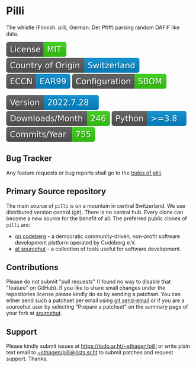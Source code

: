 # Pilli

The whistle (Finnish: pilli, German: Der Pfiff) parsing random DAFIF like data. 

[![license](badges/license-spdx-mit.svg)](https://git.sr.ht/~sthagen/pilli/tree/default/item/LICENSE)
[![Country of Origin](badges/country-of-origin-name-switzerland-neutral.svg)](https://git.sr.ht/~sthagen/pilli/tree/default/item/COUNTRY-OF-ORIGIN)
[![Export Classification Control Number (ECCN)](badges/export-control-classification-number_eccn-ear99-neutral.svg)](https://git.sr.ht/~sthagen/pilli/tree/default/item/EXPORT-CONTROL-CLASSIFICATION-NUMBER)
[![Configuration](badges/configuration-sbom.svg)](third-party/index.html)

[![Version](badges/latest-release.svg)](https://pypi.python.org/pypi/pilli/)
[![Downloads](badges/downloads-per-month.svg)](https://pepy.tech/project/pilli)
[![Python](badges/python-versions.svg)](https://pypi.python.org/pypi/pilli/)
[![Maintenance Status](badges/commits-per-year.svg)](https://git.sr.ht/~sthagen/pilli/log)

## Bug Tracker

Any feature requests or bug reports shall go to the [todos of pilli](https://todo.sr.ht/~sthagen/pilli).

## Primary Source repository

The main source of `pilli` is on a mountain in central Switzerland.
We use distributed version control (git).
There is no central hub.
Every clone can become a new source for the benefit of all.
The preferred public clones of `pilli` are:

* [on codeberg](https://codeberg.org/sthagen/pilli) - a democratic community-driven, non-profit software development platform operated by Codeberg e.V.
* [at sourcehut](https://git.sr.ht/~sthagen/pilli) - a collection of tools useful for software development.

## Contributions

Please do not submit "pull requests" (I found no way to disable that "feature" on GitHub).
If you like to share small changes under the repositories license please kindly do so by sending a patchset.
You can either send such a patchset per email using [git send-email](https://git-send-email.io) or 
if you are a sourcehut user by selecting "Prepare a patchset" on the summary page of your fork at [sourcehut](https://git.sr.ht/).

## Support

Please kindly submit issues at <https://todo.sr.ht/~sthagen/pilli> or write plain text email to <~sthagen/pilli@lists.sr.ht> to submit patches and request support. Thanks.
